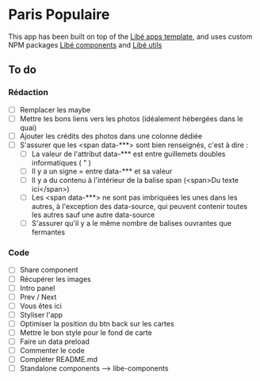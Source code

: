 # Paris Populaire

This app has been built on top of the [Libé apps template](https://github.com/libe-max/libe-apps-template), and uses custom NPM packages [Libé components](https://github.com/libe-max/libe-components) and [Libé utils](https://github.com/libe-max/libe-utils)

## To do

### Rédaction

- [ ] Remplacer les maybe
- [ ] Mettre les bons liens vers les photos (idéalement hébergées dans le quai)
- [ ] Ajouter les crédits des photos dans une colonne dédiée
- [ ] S'assurer que les <span data-***> sont bien renseignés, c'est à dire :
  - [ ] La valeur de l'attribut data-*** est entre guillemets doubles informatiques ( " )
  - [ ] Il y a un signe = entre data-*** et sa valeur
  - [ ] Il y a du contenu à l'intérieur de la balise span (\<span\>Du texte ici\</span\>)
  - [ ] Les <span data-***> ne sont pas imbriquées les unes dans les autres, à l'exception des data-source, qui peuvent contenir toutes les autres sauf une autre data-source
  - [ ] S'assurer qu'il y a le même nombre de balises ouvrantes que fermantes

### Code

- [ ] Share component
- [ ] Récupérer les images
- [ ] Intro panel
- [ ] Prev / Next
- [ ] Vous êtes ici
- [ ] Styliser l'app
- [ ] Optimiser la position du btn back sur les cartes
- [ ] Mettre le bon style pour le fond de carte
- [ ] Faire un data preload
- [ ] Commenter le code
- [ ] Compléter README.md
- [ ] Standalone components —> libe-components
